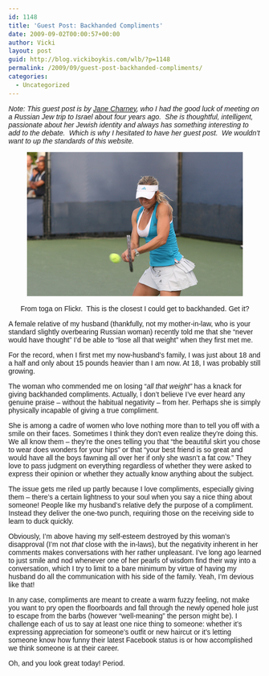 ```yaml
---
id: 1148
title: 'Guest Post: Backhanded Compliments'
date: 2009-09-02T00:00:57+00:00
author: Vicki
layout: post
guid: http://blog.vickiboykis.com/wlb/?p=1148
permalink: /2009/09/guest-post-backhanded-compliments/
categories:
  - Uncategorized
---
```

<p style="font-family: arial,helvetica,sans-serif;">
  <em>Note: This guest post is by <a href="http://www.oychicago.com/bio.aspx?id=2884&terms=jane+charney">Jane Charney</a>, who I had the good luck of meeting on a Russian Jew trip to Israel about four years ago.  She is thoughtful, intelligent, passionate about her Jewish identity and always has something interesting to add to the debate.  Which is why I hesitated to have her guest post.  We wouldn&#8217;t want to up the standards of this website. </em>
</p>

<p style="font-family: arial,helvetica,sans-serif; text-align: center;">
  <a href="https://raw.githubusercontent.com/veekaybee/wlb/gh-pages/assets/images/2009/09/361641060_384e8ae4d2.jpg"><img class="aligncenter size-full wp-image-1152" title="361641060_384e8ae4d2" src="https://raw.githubusercontent.com/veekaybee/wlb/gh-pages/assets/images/2009/09/361641060_384e8ae4d2.jpg" alt="361641060_384e8ae4d2" width="430" height="286" /></a>
</p>

<p style="font-family: arial,helvetica,sans-serif; text-align: center;">
  From toga on Flickr.  This is the closest I could get to backhanded. Get it?
</p>

<p style="font-family: arial,helvetica,sans-serif;">
  A female relative of my husband (thankfully, not my mother-in-law, who is your standard slightly overbearing Russian woman) recently told me that she “never would have thought” I’d be able to “lose all that weight” when they first met me.
</p>

<p style="font-family: arial,helvetica,sans-serif;">
  For the record, when I first met my now-husband’s family, I was just about 18 and a half and only about 15 pounds heavier than I am now. At 18, I was probably still growing.
</p>

<p style="font-family: arial,helvetica,sans-serif;">
  The woman who commended me on losing “<em>all that weight”</em> has a knack for giving backhanded compliments. Actually, I don’t believe I’ve ever heard any genuine praise – without the habitual negativity – from her. Perhaps she is simply physically incapable of giving a true compliment.
</p>

<p style="font-family: arial,helvetica,sans-serif;">
  She is among a cadre of women who love nothing more than to tell you off with a smile on their faces. Sometimes I think they don’t even realize they’re doing this. We all know them – they’re the ones telling you that “the beautiful skirt you chose to wear does wonders for your hips” or that “your best friend is so great and would have all the boys fawning all over her if only she wasn’t a fat cow.” They love to pass judgment on everything regardless of whether they were asked to express their opinion or whether they actually know anything about the subject.
</p>

<p style="font-family: arial,helvetica,sans-serif;">
  The issue gets me riled up partly because I love compliments, especially giving them – there’s a certain lightness to your soul when you say a nice thing about someone! People like my husband’s relative defy the purpose of a compliment. Instead they deliver the one-two punch, requiring those on the receiving side to learn to duck quickly.
</p>

<p style="font-family: arial,helvetica,sans-serif;">
  Obviously, I’m above having my self-esteem destroyed by this woman’s disapproval (I’m not <em>that</em> close with the in-laws), but the negativity inherent in her comments makes conversations with her rather unpleasant. I’ve long ago learned to just smile and nod whenever one of her pearls of wisdom find their way into a conversation, which I try to limit to a bare minimum by virtue of having my husband do all the communication with his side of the family. Yeah, I’m devious like that!
</p>

<p style="font-family: arial,helvetica,sans-serif;">
  In any case, compliments are meant to create a warm fuzzy feeling, not make you want to pry open the floorboards and fall through the newly opened hole just to escape from the barbs (however “well-meaning” the person might be). I challenge each of us to say at least one nice thing to someone: whether it’s expressing appreciation for someone’s outfit or new haircut or it’s letting someone know how funny their latest Facebook status is or how accomplished we think someone is at their career.
</p>

<p style="font-family: arial,helvetica,sans-serif;">
  Oh, and you look great today! Period.
</p>